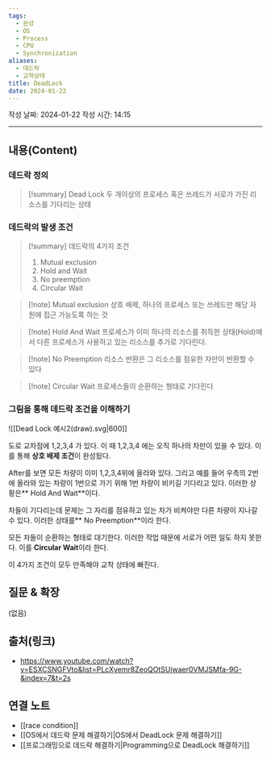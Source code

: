 ```yaml
---
tags:
  - 완성
  - OS
  - Process
  - CPU
  - Synchronization
aliases:
  - 데드락
  - 교착상태
title: DeadLock
date: 2024-01-22
---
```

작성 날짜: 2024-01-22
작성 시간: 14:15


----
## 내용(Content)
### 데드락 정의
>[!summary] Dead Lock
>두 개이상의 프로세스 혹은 쓰레드가 서로가 가진 리소스를 기다리는 상태 
### 데드락의 발생 조건
>[!summary] 데드락의 4가지 조건
>1. Mutual exclusion
>2. Hold and Wait
>3. No preemption
>4. Circular Wait

>[!note] Mutual exclusion
>상호 배제, 하나의 프로세스 또는 쓰레드만 해당 자원에 접근 가능도록 하는 것

>[!note] Hold And Wait
>프로세스가 이미 하나의 리소스를 취득한 상태(Hold)에서 다른 프로세스가 사용하고 있는 리소스를 추가로 기다린다.

>[!note] No Preemption
>리소스 반환은 그 리소스를 점유한 자만이 반환할 수 있다

>[!note] Circular Wait
>프로세스들이 순환하는 형태로 기다린다

### 그림을 통해 데드락 조건을 이해하기
![[Dead Lock 예시2(draw).svg|600]]

도로 교차점에 1,2,3,4 가 있다. 이 때 1,2,3,4 에는 오직 하나의 차만이 있을 수 있다. 이를 통해 **상호 배제 조건**이 완성됬다.

After를 보면 모든 차량이 이미 1,2,3,4위에 올라와 있다. 그리고 예를 들어 우측의 2번에 올라와 있는 차량이 1번으로 가기 위해 1번 차량이 비키길 기다리고 있다. 이러한 상황은** Hold And Wait**이다.

차들이 기다리는데 문제는 그 자리를 점유하고 있는 차가 비켜야만 다른 차량이 지나갈 수 있다. 이러한 상태를** No Preemption**이라 한다.

모든 차들이 순환하는 형태로 대기한다. 이러한 작업 때문에 서로가 어떤 일도 하지 못한다. 이를 **Circular Wait**이라 한다.

이 4가지 조건이 모두 만족해야 교착 상태에 빠진다.


## 질문 & 확장

(없음)

## 출처(링크)
- https://www.youtube.com/watch?v=ESXCSNGFVto&list=PLcXyemr8ZeoQOtSUjwaer0VMJSMfa-9G-&index=7&t=2s

## 연결 노트
- [[race condition]]
- [[OS에서 데드락 문제 해결하기|OS에서 DeadLock 문제 해결하기]]
- [[프로그래밍으로 데드락 해결하기|Programming으로 DeadLock 해결하기]]








